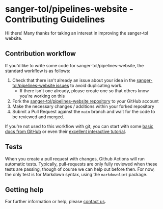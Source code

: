 # sanger-tol/pipelines-website - Contributing Guidelines

Hi there! Many thanks for taking an interest in improving the sanger-tol website.

## Contribution workflow

If you'd like to write some code for sanger-tol/pipelines-website, the standard workflow is as follows:

1. Check that there isn't already an issue about your idea in the
   [sanger-tol/pipelines-website issues](<[https://github.com/nf-core/nf-co.re/issues](https://github.com/sanger-tol/pipelines-website/issues)>) to avoid duplicating work.
   - If there isn't one already, please create one so that others know you're working on this
2. Fork the [sanger-tol/pipelines-website repository](https://github.com/sanger-tol/pipelines-website) to your GitHub account
3. Make the necessary changes / additions within your forked repository
4. Submit a Pull Request against the `main` branch and wait for the code to be reviewed and merged.

If you're not used to this workflow with git, you can start with some [basic docs from GitHub](https://help.github.com/articles/fork-a-repo/) or even their [excellent interactive tutorial](https://try.github.io/).

## Tests

When you create a pull request with changes, Github Actions will run automatic tests.
Typically, pull-requests are only fully reviewed when these tests are passing, though of course we can help out before then.
For now, the only test is for Markdown syntax, using the `markdownlint` package.

## Getting help

For further information or help, please [contact us](https://github.com/sanger-tol/pipelines-website/issues/new?assignees=muffato%2Cmuffato&labels=connect&projects=&template=contact_us.yaml&title=%5BContact+Us%5D%3A+).
